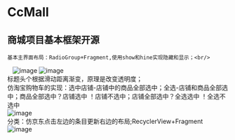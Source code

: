 # CcMall
## 商城项目基本框架开源<br/>
    基本主界面布局：RadioGroup+Fragment,使用show和hine实现隐藏和显示；<br/>
    ![image](https://github.com/CuiChenbo/CcMall/blob/master/cimags/iv.png)
    ![image](https://github.com/CuiChenbo/CcMall/blob/master/cimags/iv0.png)
    <br/>标题头个根据滑动距离渐变，原理是改变透明度；<br/>
    仿淘宝购物车的实现：选中店铺-店铺中的商品全部选中；全选-店铺和商品全部选中；商品全部选中？店铺选中 ！店铺不选中；店铺全部选中？全选选中 ！全选不选中<br/>
    ![image](https://github.com/CuiChenbo/CcMall/blob/master/cimags/iv1.png)
    <br/>分类：仿京东点击左边的条目更新右边的布局;RecyclerView+Fragment<br/>
     ![image](https://github.com/CuiChenbo/CcMall/blob/master/cimags/iv2.png)
    
